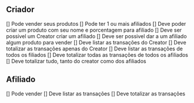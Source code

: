## Criador ## 
[] Pode vender seus produtos 
[] Pode ter 1 ou mais afiliados 
[] Deve poder criar um produto com seu nome e porcentagem para afiliado
[] Deve ser possivel um Creator criar um afiliado 
[] Deve ser possivel dar a um afiliado algum produto para vender
[] Deve listar as transações do Creator
[] Deve totalizar as transações apenas do Creator
[] Deve listar as transações de todos os filiados
[] Deve totalizar todas as transações de todos os afiliados
[] Deve totalizar tudo, tanto do creator como dos afiliados 
 

## Afiliado ## 
[] Pode vender 
[] Deve listar as transações
[] Deve totalizar as transações
 

